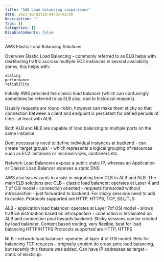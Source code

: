 ```yaml
---
title: "AWS Load balancing comparisons"
date: 2023-10-02T20:04:05+01:00
Description: ""
Tags: []
Categories: []
DisableComments: false
---
```


AWS Elastic Load Balancing Solutions

Overview
Elastic Load Balancing - commonly referred to as ELB helps with disrtibuting traffic accross multiple EC2 instances in several availability zones, this helps with:

    scaling
    performance
    reliability

Initially AWS provided the classic load balancer (which can confusingly sometimes be referred to as ELB also, due to historical reasons).

Usually requests are round-robin, however can make them sticky so that connection between a client and endpoint is persistent for defied periods of time.. at least with ALB.

Both ALB and NLB are capable of load balancing to multiple ports on the same instance.

Dont necessarily need to define individual instances at backend - can create 'target groups' - which represents a logical grouping of resources such as EC2 instances or microservices, containers etc.

Network Load Balancers expose a public static IP, whereas an Application or Classic Load Balancer exposes a static DNS

AWS also has wizards to assist in migrating from CLB to ALB and NLB.
The main ELB solutions are:
CLB - classic load balancer:
operates at Layer 4 and 7 of OSI model - connection oriented - requests forwarded without introspection - just forwarded to backend. For sticky sessions need to add to cookie.
Protocols supported are HTTP, HTTPS, TCP, SSL/TLS

ALB - application load balancer:
operates at Layer 7of OSI model - allows traffice distribution based on introspection - conenction is terminated on ALB and connection pool towards backend. Sticky sessions can be created by load balancer. Content based routing, very flexible, best for load balancing HTTP/HTTPS
Protocols supported are HTTP, HTTPS

NLB - network load balancer:
operates at layer 4 of OSI model. Bets for balancing TCP requests - originally couldnt do cross zone load balancing, but recently this feature was added. Can have IP addresses as target - static of elastic ip.

